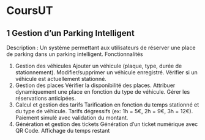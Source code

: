 # CoursUT



## 1 Gestion d’un Parking Intelligent

Description : Un système permettant aux utilisateurs de réserver une place de parking dans un parking intelligent.
Fonctionnalités
1. Gestion des véhicules
   Ajouter un véhicule (plaque, type, durée de stationnement).
   Modifier/supprimer un véhicule enregistré.
   Vérifier si un véhicule est actuellement stationné.
2. Gestion des places
   Vérifier la disponibilité des places.
   Attribuer dynamiquement une place en fonction du type de véhicule.
   Gérer les réservations anticipées.
3. Calcul et gestion des tarifs
   Tarification en fonction du temps stationné et du type de véhicule.
   Tarifs dégressifs (ex: 1h = 5€, 2h = 9€, 3h = 12€).
   Paiement simulé avec validation du montant.
4. Génération et gestion des tickets
   Génération d’un ticket numérique avec QR Code.
   Affichage du temps restant 